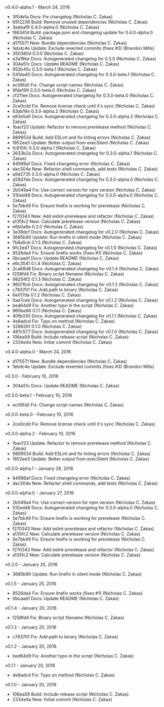 v0.4.0-alpha.1 - March 24, 2016

* 3f0de1a Docs: Fix changelog (Nicholas C. Zakas)
* 65f2236 Build: Remove unused dependencies (Nicholas C. Zakas)
* 3eebaf9 0.4.0-alpha.0 (Nicholas C. Zakas)
* f86341d Build: package.json and changelog update for 0.4.0-alpha.0 (Nicholas C. Zakas)
* d175571 New: Bundle dependencies (Nicholas C. Zakas)
* 1ebdc4e Update: Exclude reverted commits (fixes #3) (Brandon Mills)
* 350380d 0.3.0 (Nicholas C. Zakas)
* e3a19be Docs: Autogenerated changelog for 0.3.0 (Nicholas C. Zakas)
* 304a51c Docs: Update README (Nicholas C. Zakas)
* 952b45c 0.3.0-beta.1 (Nicholas C. Zakas)
* 041da40 Docs: Autogenerated changelog for 0.3.0-beta.1 (Nicholas C. Zakas)
* ec06fa5 Fix: Change script names (Nicholas C. Zakas)
* 9fde169 0.3.0-beta.0 (Nicholas C. Zakas)
* cf211ee Docs: Autogenerated changelog for 0.3.0-beta.0 (Nicholas C. Zakas)
* 2ce0cdd Fix: Remove license check until it's sync (Nicholas C. Zakas)
* 63ab16e 0.3.0-alpha.2 (Nicholas C. Zakas)
* e83e5a9 Docs: Autogenerated changelog for 0.3.0-alpha.2 (Nicholas C. Zakas)
* 1bacf23 Update: Refactor to remove prerelease method (Nicholas C. Zakas)
* 9899534 Build: Add ESLint and fix linting errors (Nicholas C. Zakas)
* 1852ee3 Update: Better output from execSilent (Nicholas C. Zakas)
* fc810fc 0.3.0-alpha.1 (Nicholas C. Zakas)
* 2633b2a Docs: Autogenerated changelog for 0.3.0-alpha.1 (Nicholas C. Zakas)
* 84998af Docs: Fixed changelog error (Nicholas C. Zakas)
* dac304e New: Refactor shell commands, add tests (Nicholas C. Zakas)
* a9d2735 0.3.0-alpha.0 (Nicholas C. Zakas)
* d28d7de Docs: Autogenerated changelog for 0.3.0-alpha.0 (Nicholas C. Zakas)
* 2b049a4 Fix: Use correct version for npm version (Nicholas C. Zakas)
* 510ed48 Docs: Autogenerated changelog for 0.3.0-alpha.0 (Nicholas C. Zakas)
* 5e7bb49 Fix: Ensure linefix is working for prerelease (Nicholas C. Zakas)
* f270343 New: Add eslint-prerelease and refactor (Nicholas C. Zakas)
* a135fc2 New: Calculate prerelease version (Nicholas C. Zakas)
* e6b0a9a 0.2.0 (Nicholas C. Zakas)
* 3e38dcf Docs: Autogenerated changelog for v0.2.0 (Nicholas C. Zakas)
* 3685b90 Update: Run linefix in silent mode (Nicholas C. Zakas)
* 7b6a5cb 0.1.5 (Nicholas C. Zakas)
* 6fc2ed7 Docs: Autogenerated changelog for v0.1.5 (Nicholas C. Zakas)
* 8526da4 Fix: Ensure linefix works (fixes #1) (Nicholas C. Zakas)
* 0bcaad1 Docs: Update README (Nicholas C. Zakas)
* e6c3541 0.1.4 (Nicholas C. Zakas)
* 2ca88d8 Docs: Autogenerated changelog for v0.1.4 (Nicholas C. Zakas)
* f258fd4 Fix: Binary script filename (Nicholas C. Zakas)
* 98204f2 0.1.3 (Nicholas C. Zakas)
* 96076cb Docs: Autogenerated changelog for v0.1.3 (Nicholas C. Zakas)
* c783701 Fix: Add path to binary (Nicholas C. Zakas)
* 6e017da 0.1.2 (Nicholas C. Zakas)
* 0ae7ceb Docs: Autogenerated changelog for v0.1.2 (Nicholas C. Zakas)
* bed64d9 Fix: Another typo in the script (Nicholas C. Zakas)
* 960be86 0.1.1 (Nicholas C. Zakas)
* 40fb030 Docs: Autogenerated changelog for v0.1.1 (Nicholas C. Zakas)
* 4e8adcd Fix: Typo on method (Nicholas C. Zakas)
* 3286261 0.1.0 (Nicholas C. Zakas)
* 487c577 Docs: Autogenerated changelog for v0.1.0 (Nicholas C. Zakas)
* 106ea59 Build: Include release script (Nicholas C. Zakas)
* 2334e4a New: Initial commit (Nicholas C. Zakas)

v0.4.0-alpha.0 - March 24, 2016

* d175571 New: Bundle dependencies (Nicholas C. Zakas)
* 1ebdc4e Update: Exclude reverted commits (fixes #3) (Brandon Mills)

v0.3.0 - February 10, 2016

* 304a51c Docs: Update README (Nicholas C. Zakas)

v0.3.0-beta.1 - February 10, 2016

* ec06fa5 Fix: Change script names (Nicholas C. Zakas)

v0.3.0-beta.0 - February 10, 2016

* 2ce0cdd Fix: Remove license check until it's sync (Nicholas C. Zakas)

v0.3.0-alpha.2 - February 10, 2016

* 1bacf23 Update: Refactor to remove prerelease method (Nicholas C. Zakas)
* 9899534 Build: Add ESLint and fix linting errors (Nicholas C. Zakas)
* 1852ee3 Update: Better output from execSilent (Nicholas C. Zakas)

v0.3.0-alpha.1 - January 28, 2016

* 84998af Docs: Fixed changelog error (Nicholas C. Zakas)
* dac304e New: Refactor shell commands, add tests (Nicholas C. Zakas)

v0.3.0-alpha.0 - January 27, 2016

* 2b049a4 Fix: Use correct version for npm version (Nicholas C. Zakas)
* 510ed48 Docs: Autogenerated changelog for 0.3.0-alpha.0 (Nicholas C. Zakas)
* 5e7bb49 Fix: Ensure linefix is working for prerelease (Nicholas C. Zakas)
* f270343 New: Add eslint-prerelease and refactor (Nicholas C. Zakas)
* a135fc2 New: Calculate prerelease version (Nicholas C. Zakas)
* 5e7bb49 Fix: Ensure linefix is working for prerelease (Nicholas C. Zakas)
* f270343 New: Add eslint-prerelease and refactor (Nicholas C. Zakas)
* a135fc2 New: Calculate prerelease version (Nicholas C. Zakas)

v0.2.0 - January 25, 2016

* 3685b90 Update: Run linefix in silent mode (Nicholas C. Zakas)

v0.1.5 - January 25, 2016

* 8526da4 Fix: Ensure linefix works (fixes #1) (Nicholas C. Zakas)
* 0bcaad1 Docs: Update README (Nicholas C. Zakas)

v0.1.4 - January 20, 2016

* f258fd4 Fix: Binary script filename (Nicholas C. Zakas)

v0.1.3 - January 20, 2016

* c783701 Fix: Add path to binary (Nicholas C. Zakas)

v0.1.2 - January 20, 2016

* bed64d9 Fix: Another typo in the script (Nicholas C. Zakas)

v0.1.1 - January 20, 2016

* 4e8adcd Fix: Typo on method (Nicholas C. Zakas)

v0.1.0 - January 20, 2016

* 106ea59 Build: Include release script (Nicholas C. Zakas)
* 2334e4a New: Initial commit (Nicholas C. Zakas)

